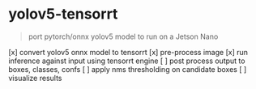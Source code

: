 # yolov5-tensorrt 

> port pytorch/onnx yolov5 model to run on a Jetson Nano


[x] convert yolov5 onnx model to tensorrt
[x] pre-process image 
[x] run inference against input using tensorrt engine
[ ] post process output to boxes, classes, confs
[ ] apply nms thresholding on candidate boxes
[ ] visualize results
